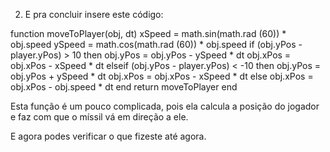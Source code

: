 
2. E pra concluir insere este código:

  function moveToPlayer(obj, dt)
    xSpeed = math.sin(math.rad (60)) * obj.speed
    ySpeed = math.cos(math.rad (60)) * obj.speed
    if (obj.yPos - player.yPos) > 10 then
      obj.yPos = obj.yPos - ySpeed * dt
      obj.xPos = obj.xPos - xSpeed * dt
    elseif (obj.yPos - player.yPos) < -10 then
      obj.yPos = obj.yPos + ySpeed * dt
      obj.xPos = obj.xPos - xSpeed * dt
    else
      obj.xPos = obj.xPos - obj.speed * dt
    end
    return moveToPlayer
  end

Esta função é um pouco complicada, pois ela calcula a posição do jogador e faz com que o míssil vá em direção a ele.

E agora podes verificar o que fizeste até agora.

